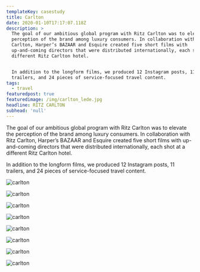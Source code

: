 ```yaml
---
templateKey: casestudy
title: Carlton
date: 2020-01-10T17:17:07.118Z
description: >
  The goal of our ambitious global program with Ritz Carlton was to elevate the
  perception of the brand among luxury consumers. In collaboration with Ritz
  Carlton, Harper’s BAZAAR and Esquire created five short films with
  up-and-coming directors that were distributed internationally, each shot at a
  different Ritz Carlton hotel. 


  In addition to the longform films, we produced 12 Instagram posts, 11
  trailers, and 24 pieces of service-focused travel content. 
tags:
  - travel
featuredpost: true
featuredimage: /img/carlton_lede.jpg
headline: RITZ CARLTON
subhead: 'null'
---
```

The goal of our ambitious global program with Ritz Carlton was to elevate the perception of the brand among luxury consumers. In collaboration with Ritz Carlton, Harper’s BAZAAR and Esquire created five short films with up-and-coming directors that were distributed internationally, each shot at a different Ritz Carlton hotel.



In addition to the longform films, we produced 12 Instagram posts, 11 trailers, and 24 pieces of service-focused travel content.









![carlton](/img/carlton_-layer-2.jpg "1")



![carlton](/img/carlton_layer-3.jpg "2")

![carlton](/img/carlton_layer-4.jpg "3")

![carlton](/img/carlton_layer-5.jpg "4")

![carlton](/img/carlton_layer-6.jpg "5")

![carlton](/img/carlton_layer-7.jpg "6")

![carlton](/img/carlton_layer-8.jpg "7")

![carlton](/img/carlton_layer-9.jpg "8")
